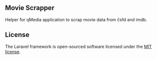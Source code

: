 ## Movie Scrapper

Helper for qMedia application to scrap movie data from čsfd and imdb.

## License

The Laravel framework is open-sourced software licensed under the [MIT license](https://opensource.org/licenses/MIT).
